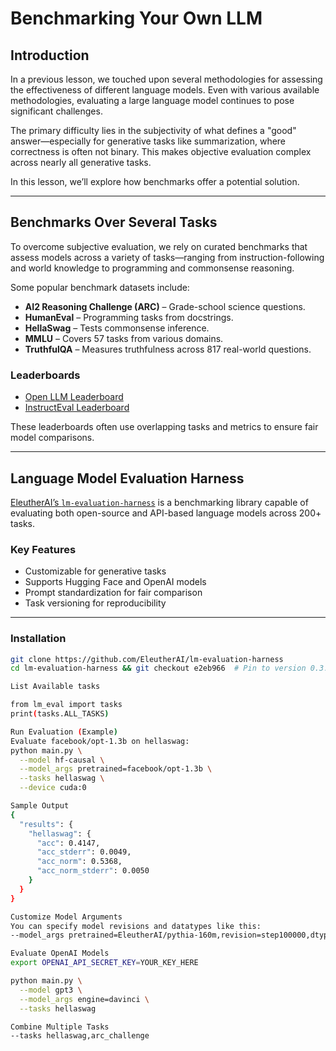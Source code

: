 # Benchmarking Your Own LLM

## Introduction

In a previous lesson, we touched upon several methodologies for assessing the effectiveness of different language models. Even with various available methodologies, evaluating a large language model continues to pose significant challenges.

The primary difficulty lies in the subjectivity of what defines a "good" answer—especially for generative tasks like summarization, where correctness is often not binary. This makes objective evaluation complex across nearly all generative tasks.

In this lesson, we’ll explore how benchmarks offer a potential solution.

---

## Benchmarks Over Several Tasks

To overcome subjective evaluation, we rely on curated benchmarks that assess models across a variety of tasks—ranging from instruction-following and world knowledge to programming and commonsense reasoning.

Some popular benchmark datasets include:

- **AI2 Reasoning Challenge (ARC)** – Grade-school science questions.
- **HumanEval** – Programming tasks from docstrings.
- **HellaSwag** – Tests commonsense inference.
- **MMLU** – Covers 57 tasks from various domains.
- **TruthfulQA** – Measures truthfulness across 817 real-world questions.

### Leaderboards

- [Open LLM Leaderboard](https://huggingface.co/spaces/HuggingFaceH4/open_llm_leaderboard)
- [InstructEval Leaderboard](https://instructeval.github.io/)

These leaderboards often use overlapping tasks and metrics to ensure fair model comparisons.

---

## Language Model Evaluation Harness

[EleutherAI’s `lm-evaluation-harness`](https://github.com/EleutherAI/lm-evaluation-harness) is a benchmarking library capable of evaluating both open-source and API-based language models across 200+ tasks.

### Key Features

- Customizable for generative tasks
- Supports Hugging Face and OpenAI models
- Prompt standardization for fair comparison
- Task versioning for reproducibility

---

### Installation

```bash
git clone https://github.com/EleutherAI/lm-evaluation-harness
cd lm-evaluation-harness && git checkout e2eb966  # Pin to version 0.3.0

List Available tasks

from lm_eval import tasks
print(tasks.ALL_TASKS)

Run Evaluation (Example)
Evaluate facebook/opt-1.3b on hellaswag:
python main.py \
  --model hf-causal \
  --model_args pretrained=facebook/opt-1.3b \
  --tasks hellaswag \
  --device cuda:0

Sample Output
{
  "results": {
    "hellaswag": {
      "acc": 0.4147,
      "acc_stderr": 0.0049,
      "acc_norm": 0.5368,
      "acc_norm_stderr": 0.0050
    }
  }
}

Customize Model Arguments
You can specify model revisions and datatypes like this:
--model_args pretrained=EleutherAI/pythia-160m,revision=step100000,dtype=float

Evaluate OpenAI Models
export OPENAI_API_SECRET_KEY=YOUR_KEY_HERE

python main.py \
  --model gpt3 \
  --model_args engine=davinci \
  --tasks hellaswag

Combine Multiple Tasks
--tasks hellaswag,arc_challenge
